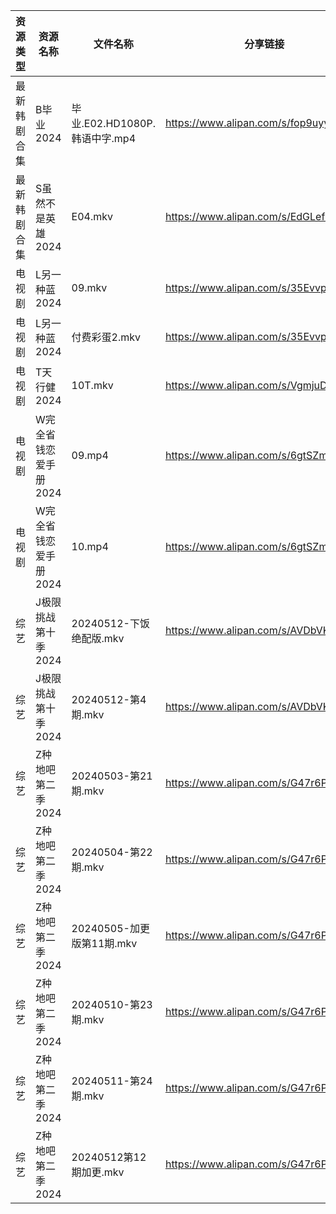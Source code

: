 | 资源类型   | 资源名称          | 文件名称                    | 分享链接                                 | 更新时间                |
| ------ | ------------- | ----------------------- | ------------------------------------ | ------------------- |
| 最新韩剧合集 | B毕业2024       | 毕业.E02.HD1080P.韩语中字.mp4 | https://www.alipan.com/s/fop9uyywL8B | 2024-05-13 00:05:14 |
| 最新韩剧合集 | S虽然不是英雄2024   | E04.mkv                 | https://www.alipan.com/s/EdGLefHeWvz | 2024-05-13 00:06:46 |
| 电视剧    | L另一种蓝2024     | 09.mkv                  | https://www.alipan.com/s/35EvvpwSGdk | 2024-05-13 13:36:06 |
| 电视剧    | L另一种蓝2024     | 付费彩蛋2.mkv               | https://www.alipan.com/s/35EvvpwSGdk | 2024-05-13 13:36:05 |
| 电视剧    | T天行健2024      | 10T.mkv                 | https://www.alipan.com/s/VgmjuDp3hVA | 2024-05-13 13:36:08 |
| 电视剧    | W完全省钱恋爱手册2024 | 09.mp4                  | https://www.alipan.com/s/6gtSZmCtHmc | 2024-05-13 00:06:55 |
| 电视剧    | W完全省钱恋爱手册2024 | 10.mp4                  | https://www.alipan.com/s/6gtSZmCtHmc | 2024-05-13 00:06:55 |
| 综艺     | J极限挑战第十季2024  | 20240512-下饭绝配版.mkv      | https://www.alipan.com/s/AVDbVKDwyT9 | 2024-05-13 00:08:13 |
| 综艺     | J极限挑战第十季2024  | 20240512-第4期.mkv        | https://www.alipan.com/s/AVDbVKDwyT9 | 2024-05-13 00:08:13 |
| 综艺     | Z种地吧第二季2024   | 20240503-第21期.mkv       | https://www.alipan.com/s/G47r6Pn4GFV | 2024-05-13 13:38:12 |
| 综艺     | Z种地吧第二季2024   | 20240504-第22期.mkv       | https://www.alipan.com/s/G47r6Pn4GFV | 2024-05-13 13:38:12 |
| 综艺     | Z种地吧第二季2024   | 20240505-加更版第11期.mkv    | https://www.alipan.com/s/G47r6Pn4GFV | 2024-05-13 13:38:12 |
| 综艺     | Z种地吧第二季2024   | 20240510-第23期.mkv       | https://www.alipan.com/s/G47r6Pn4GFV | 2024-05-13 13:38:11 |
| 综艺     | Z种地吧第二季2024   | 20240511-第24期.mkv       | https://www.alipan.com/s/G47r6Pn4GFV | 2024-05-13 13:38:11 |
| 综艺     | Z种地吧第二季2024   | 20240512第12期加更.mkv      | https://www.alipan.com/s/G47r6Pn4GFV | 2024-05-13 13:38:11 |
